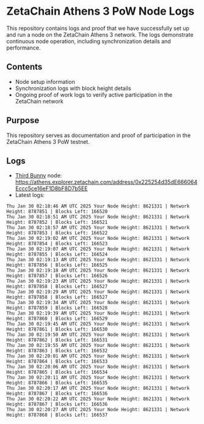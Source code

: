# ZetaChain Athens 3 PoW Node Logs
This repository contains logs and proof that we have successfully set up and run a node on the ZetaChain Athens 3 network. The logs demonstrate continuous node operation, including synchronization details and performance.

## Contents
- Node setup information
- Synchronization logs with block height details
- Ongoing proof of work logs to verify active participation in the ZetaChain network

## Purpose
This repository serves as documentation and proof of participation in the ZetaChain Athens 3 PoW testnet.

## Logs

- [Third Bunny](https://thirdbunny.xyz/) node: https://athens.explorer.zetachain.com/address/0x225254d35dE666064Eccc5ce16eF1D8bF8D7b5EE
- Latest logs:
```
Thu Jan 30 02:18:46 AM UTC 2025 Your Node Height: 8621331 | Network Height: 8787851 | Blocks Left: 166520
Thu Jan 30 02:18:51 AM UTC 2025 Your Node Height: 8621331 | Network Height: 8787852 | Blocks Left: 166521
Thu Jan 30 02:18:57 AM UTC 2025 Your Node Height: 8621331 | Network Height: 8787853 | Blocks Left: 166522
Thu Jan 30 02:19:02 AM UTC 2025 Your Node Height: 8621331 | Network Height: 8787854 | Blocks Left: 166523
Thu Jan 30 02:19:07 AM UTC 2025 Your Node Height: 8621331 | Network Height: 8787855 | Blocks Left: 166524
Thu Jan 30 02:19:13 AM UTC 2025 Your Node Height: 8621331 | Network Height: 8787856 | Blocks Left: 166525
Thu Jan 30 02:19:18 AM UTC 2025 Your Node Height: 8621331 | Network Height: 8787857 | Blocks Left: 166526
Thu Jan 30 02:19:23 AM UTC 2025 Your Node Height: 8621331 | Network Height: 8787858 | Blocks Left: 166527
Thu Jan 30 02:19:29 AM UTC 2025 Your Node Height: 8621331 | Network Height: 8787858 | Blocks Left: 166527
Thu Jan 30 02:19:34 AM UTC 2025 Your Node Height: 8621331 | Network Height: 8787859 | Blocks Left: 166528
Thu Jan 30 02:19:39 AM UTC 2025 Your Node Height: 8621331 | Network Height: 8787860 | Blocks Left: 166529
Thu Jan 30 02:19:45 AM UTC 2025 Your Node Height: 8621331 | Network Height: 8787861 | Blocks Left: 166530
Thu Jan 30 02:19:50 AM UTC 2025 Your Node Height: 8621331 | Network Height: 8787862 | Blocks Left: 166531
Thu Jan 30 02:19:55 AM UTC 2025 Your Node Height: 8621331 | Network Height: 8787863 | Blocks Left: 166532
Thu Jan 30 02:20:01 AM UTC 2025 Your Node Height: 8621331 | Network Height: 8787864 | Blocks Left: 166533
Thu Jan 30 02:20:06 AM UTC 2025 Your Node Height: 8621331 | Network Height: 8787865 | Blocks Left: 166534
Thu Jan 30 02:20:11 AM UTC 2025 Your Node Height: 8621331 | Network Height: 8787866 | Blocks Left: 166535
Thu Jan 30 02:20:17 AM UTC 2025 Your Node Height: 8621331 | Network Height: 8787867 | Blocks Left: 166536
Thu Jan 30 02:20:22 AM UTC 2025 Your Node Height: 8621331 | Network Height: 8787867 | Blocks Left: 166536
Thu Jan 30 02:20:27 AM UTC 2025 Your Node Height: 8621331 | Network Height: 8787868 | Blocks Left: 166537
```
